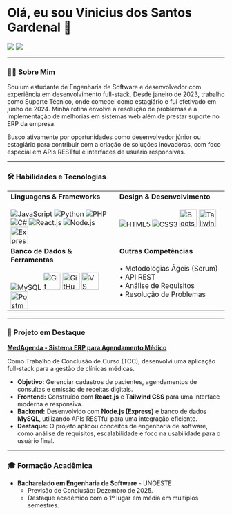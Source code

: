 # Olá, eu sou Vinicius dos Santos Gardenal 👋

<a href="https://www.linkedin.com/in/viniciusgardenal"><img src="https://img.shields.io/badge/-LinkedIn-0077B5?style=for-the-badge&logo=linkedin&logoColor=white" /></a>
<a href="mailto:vinicius.sgardenal@hotmail.com"><img src="https://img.shields.io/badge/-Email-D14836?style=for-the-badge&logo=gmail&logoColor=white" /></a>

---

### 👨‍💻 Sobre Mim

Sou um estudante de Engenharia de Software e desenvolvedor com experiência em desenvolvimento full-stack. Desde janeiro de 2023, trabalho como Suporte Técnico, onde comecei como estagiário e fui efetivado em junho de 2024. Minha rotina envolve a resolução de problemas e a implementação de melhorias em sistemas web além de prestar suporte no ERP da empresa.

Busco ativamente por oportunidades como desenvolvedor júnior ou estagiário para contribuir com a criação de soluções inovadoras, com foco especial em APIs RESTful e interfaces de usuário responsivas.

---

### 🛠️ Habilidades e Tecnologias

<table>
  <tr>
    <td valign="top" width="50%">
      <strong>Linguagens & Frameworks</strong><br><br>
      <img src="https://icongr.am/devicon/javascript-original.svg?size=40" alt="JavaScript">
      <img src="https://icongr.am/devicon/python-original.svg?size=40" alt="Python">
      <img src="https://icongr.am/devicon/php-original.svg?size=40" alt="PHP">
      <img src="https://icongr.am/devicon/csharp-original.svg?size=40" alt="C#">
      <img src="https://icongr.am/devicon/react-original.svg?size=40" alt="React.js">
      <img src="https://icongr.am/devicon/nodejs-original.svg?size=40" alt="Node.js">
      <img src="https://cdn.jsdelivr.net/gh/devicons/devicon@latest/icons/express/express-original.svg" width="40" height="40" alt="Express.js">
    </td>
    <td valign="top" width="50%">
      <strong>Design & Desenvolvimento</strong><br><br>
      <img src="https://icongr.am/devicon/html5-original.svg?size=40" alt="HTML5">
      <img src="https://icongr.am/devicon/css3-original.svg?size=40" alt="CSS3">
      <img src="https://cdn.jsdelivr.net/gh/devicons/devicon@latest/icons/bootstrap/bootstrap-original.svg" width="40" height="40" alt="Bootstrap">
      <img src="https://cdn.jsdelivr.net/gh/devicons/devicon@latest/icons/tailwindcss/tailwindcss-original.svg" width="40" height="40" alt="Tailwind CSS">
    </td>
  </tr>
  <tr>
    <td valign="top" width="50%">
      <strong>Banco de Dados & Ferramentas</strong><br><br>
      <img src="https://icongr.am/devicon/mysql-original.svg?size=40" alt="MySQL">
      <img src="https://cdn.jsdelivr.net/gh/devicons/devicon@latest/icons/git/git-original.svg" width="40" height="40" alt="Git">
      <img src="https://cdn.jsdelivr.net/gh/devicons/devicon@latest/icons/github/github-original.svg" width="40" height="40" alt="GitHub">
      <img src="https://cdn.jsdelivr.net/gh/devicons/devicon@latest/icons/vscode/vscode-original.svg" width="40" height="40" alt="VS Code">
      <img src="https://cdn.jsdelivr.net/gh/devicons/devicon@latest/icons/postman/postman-original.svg" width="40" height="40" alt="Postman">
    </td>
    <td valign="top" width="50%">
      <strong>Outras Competências</strong><br><br>
      • Metodologias Ágeis (Scrum)<br>
      • API REST<br>
      • Análise de Requisitos<br>
      • Resolução de Problemas
    </td>
  </tr>
</table>

---

### 🚀 Projeto em Destaque

**[MedAgenda - Sistema ERP para Agendamento Médico](https://github.com/viniciusgardenal/medagenda)**

Como Trabalho de Conclusão de Curso (TCC), desenvolvi uma aplicação full-stack para a gestão de clínicas médicas.

- **Objetivo:** Gerenciar cadastros de pacientes, agendamentos de consultas e emissão de receitas digitais.
- **Frontend:** Construído com **React.js** e **Tailwind CSS** para uma interface moderna e responsiva.
- **Backend:** Desenvolvido com **Node.js (Express)** e banco de dados **MySQL**, utilizando APIs RESTful para uma integração eficiente.
- **Destaque:** O projeto aplicou conceitos de engenharia de software, como análise de requisitos, escalabilidade e foco na usabilidade para o usuário final.

---

### 🎓 Formação Acadêmica

- **Bacharelado em Engenharia de Software** - UNOESTE
  - Previsão de Conclusão: Dezembro de 2025.
  - Destaque acadêmico com o 1º lugar em média em múltiplos semestres.
